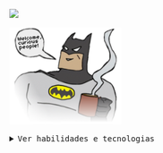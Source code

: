 
<p>
  <img src="https://readme-typing-svg.demolab.com/?lines=Olá,+meu+nome+é+Guilherme.&font=Fira+Code&center=true&width=440&height=45&color=ffffff&vCenter=true&pause=10&size=22&background=141c24" />
</p>

<p>
  <img src="bt.png" width="200" />
</p>



<details>
<summary><samp>Ver habilidades e tecnologias</samp></summary>

```rust
Habilidades

Front-end: HTML, CSS, JavaScript, Bootstrap  
Back-end: C# (iniciante), ASP.NET  
Banco de Dados: SQL  
Ferramentas: Visual Studio, Eclipse, Git, GitHub  
Design Gráfico: Experiência com apps mobile  
Sistemas: Linux e Windows  
Extras: Noções de hospedagem, bots e interfaces web

Estudando agora

- ASP.NET com banco de dados
- JavaScript avançado e integração com APIs
- Projetos práticos full-stack
